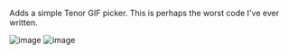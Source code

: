 Adds a simple Tenor GIF picker. This is perhaps the worst code I've ever written.

![image](https://user-images.githubusercontent.com/37094912/128055685-a26fa91c-485f-42c2-8c2e-c65a96a4f527.png)
![image](https://user-images.githubusercontent.com/37094912/128055654-776f91c0-2e41-4b2f-90d4-579fa737adeb.png)
